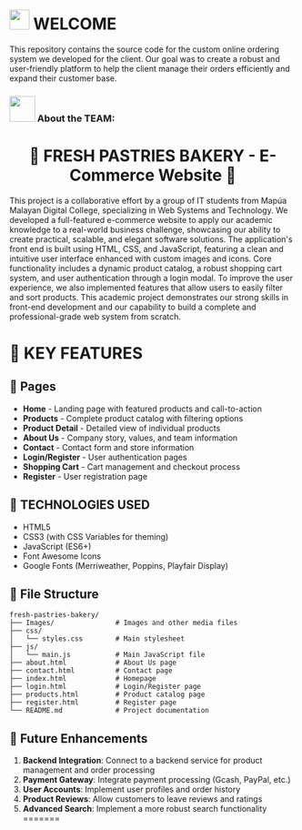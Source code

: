 # <img src="https://github.com/TheDudeThatCode/TheDudeThatCode/blob/master/Assets/Hi.gif" width="35" /> WELCOME

This repository contains the source code for the custom online ordering system we developed for the client. Our goal was to create a robust and user-friendly platform to help the client manage their orders efficiently and expand their customer base.

### <img src="https://github.com/TheDudeThatCode/TheDudeThatCode/blob/master/Assets/Developer.gif" width="45" /> About the TEAM:
<h1 align="center"> 🥐 FRESH PASTRIES BAKERY -  E-Commerce Website 🍰 </h1>

This project is a collaborative effort by a group of IT students from Mapúa Malayan Digital College, specializing in Web Systems and Technology. We developed a full-featured e-commerce website to apply our academic knowledge to a real-world business challenge, showcasing our ability to create practical, scalable, and elegant software solutions. The application's front end is built using HTML, CSS, and JavaScript, featuring a clean and intuitive user interface enhanced with custom images and icons. Core functionality includes a dynamic product catalog, a robust shopping cart system, and user authentication through a login modal. To improve the user experience, we also implemented features that allow users to easily filter and sort products. This academic project demonstrates our strong skills in front-end development and our capability to build a complete and professional-grade web system from scratch.


# 🔑 KEY FEATURES
## 📖 Pages
- **Home** - Landing page with featured products and call-to-action
- **Products** - Complete product catalog with filtering options
- **Product Detail** - Detailed view of individual products
- **About Us** - Company story, values, and team information
- **Contact** - Contact form and store information
- **Login/Register** - User authentication pages
- **Shopping Cart** - Cart management and checkout process
- **Register** - User registration page

## 👾 TECHNOLOGIES USED

- HTML5
- CSS3 (with CSS Variables for theming)
- JavaScript (ES6+)
- Font Awesome Icons
- Google Fonts (Merriweather, Poppins, Playfair Display)

## 📁 File Structure
```
fresh-pastries-bakery/
├── Images/               # Images and other media files
├── css/
│   └── styles.css        # Main stylesheet
├── js/
│   └── main.js           # Main JavaScript file
├── about.html            # About Us page
├── contact.html          # Contact page
├── index.html            # Homepage
├── login.html            # Login/Register page
├── products.html         # Product catalog page
├── register.html         # Register page
└── README.md             # Project documentation
```
## 🎯 Future Enhancements

1. **Backend Integration**: Connect to a backend service for product management and order processing
2. **Payment Gateway**: Integrate payment processing (Gcash, PayPal, etc.)
3. **User Accounts**: Implement user profiles and order history
4. **Product Reviews**: Allow customers to leave reviews and ratings
5. **Advanced Search**: Implement a more robust search functionality
=======
